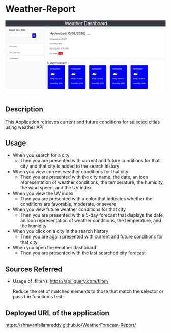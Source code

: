 # Weather-Report

<img src= "images/weather.JPG" alt ="weather-dashboard">


## Description

This Application retrieves current and future conditions for selected cities using weather API


## Usage

* When you search for a city
    * Then you are presented with current and future conditions for that city and that city is added to the search history
* When you view current weather conditions for that city
    * Then you are presented with the city name, the date, an icon representation of weather conditions, the temperature, the humidity, the wind speed, and the UV index
* When you view the UV index
    * Then you are presented with a color that indicates whether the conditions are favorable, moderate, or severe
* When you view future weather conditions for that city
    * Then you are presented with a 5-day forecast that displays the date, an icon representation of weather conditions, the temperature, and the humidity
* When you click on a city in the search history
    * Then you are again presented with current and future conditions for that city
* When you open the weather dashboard
    * Then you are presented with the last searched city forecast


## Sources Referred

* Usage of .filter():  https://api.jquery.com/filter/

  Reduce the set of matched elements to those that match the selector or pass the function's test.



## Deployed URL of the application

https://shravaniallamreddy.github.io/WeatherForecast-Report/
